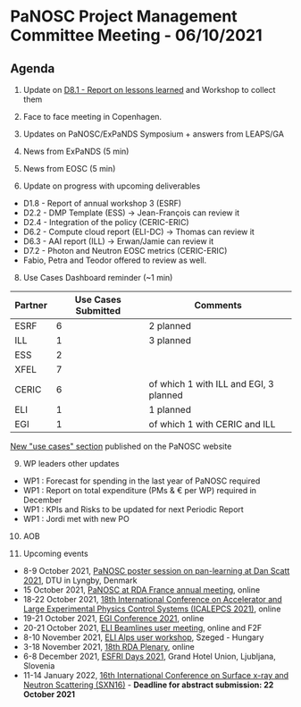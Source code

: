 PaNOSC Project Management Committee Meeting - 06/10/2021 
=========================================================

Agenda
------	

1. Update on [D8.1 - Report on lessons learned](https://docs.google.com/document/d/1VJg_BWmWUEJYWtU65mO_p-PFNMEBxOAx/edit?dls=true) and Workshop to collect them

2. Face to face meeting in Copenhagen.

3. Updates on PaNOSC/ExPaNDS Symposium + answers from LEAPS/GA

4. News from ExPaNDS (5 min)

5. News from EOSC (5 min)

6. Update on progress with upcoming deliverables
* D1.8 - Report of annual workshop 3 (ESRF)
* D2.2 - DMP Template (ESS) -> Jean-François can review it
* D2.4 - Integration of the policy (CERIC-ERIC)
* D6.2 - Compute cloud report (ELI-DC) -> Thomas can review it
* D6.3 - AAI report (ILL) -> Erwan/Jamie can review it
* D7.2 - Photon and Neutron EOSC metrics (CERIC-ERIC)
* Fabio, Petra and Teodor offered to review as well.

8. Use Cases Dashboard reminder (~1 min)

| Partner | Use Cases Submitted | Comments |
| ------- | ------------------- | -------- |
| ESRF  |  6  | 2 planned   |
| ILL   |  1  | 3 planned  | of which 1 w CERIC and EGI)
| ESS   |  2  |   |
| XFEL  |  7  |   |
| CERIC |  6  | of which 1 with ILL and EGI, 3 planned |
| ELI   |  1  | 1 planned  |
| EGI   |  1  | of which 1 with CERIC and ILL | 

[New "use cases" section](https://www.panosc.eu/all-use-cases/) published on the PaNOSC website

9. WP leaders other updates
* WP1 : Forecast for spending in the last year of PaNOSC required
* WP1 : Report on total expenditure (PMs & € per WP) required in December
* WP1 : KPIs and Risks to be updated for next Periodic Report
* WP1 : Jordi met with new PO

10. AOB

11. Upcoming events
* 8-9 October 2021, [PaNOSC poster session on pan-learning at Dan Scatt 2021](https://danscatt.dk/meetings/), DTU in Lyngby, Denmark
* 15 October 2021, [PaNOSC at RDA France annual meeting](https://www.panosc.eu/events/panosc-contribution-at-rda-france-annual-meeting/), online
* 18-22 October 2021, [18th International Conference on Accelerator and Large Experimental Physics Control Systems (ICALEPCS 2021)](https://indico.ssrf.ac.cn/event/1/), online
* 19-21 October 2021, [EGI Conference 2021](https://www.egi.eu/about/newsletters/egi-conference-2021-save-the-date/), online
* 20-21 October 2021, [ELI Beamlines user meeting](https://indico.eli-beams.eu/event/405/), online and F2F
* 8-10 November 2021, [ELI Alps user workshop](https://www.eli-alps.hu/indico/event/46/), Szeged - Hungary
* 3-18 November 2021, [18th RDA Plenary](https://www.rd-alliance.org/plenaries/rda-18th-plenary-meeting-virtual), online
* 6-8 December 2021, [ESFRI Days 2021](https://www.esfri.eu/node/1185), Grand Hotel Union, Ljubljana, Slovenia
* 11-14 January 2022, [16th International Conference on Surface x-ray and Neutron Scattering (SXN16)](https://www.sxns16.org/) - **Deadline for abstract submission: 22 October 2021**
